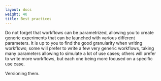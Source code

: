 ```yaml
---
layout: docs
weight: 40
title: Best practices
---
```


Do not forget that workflows can be parametrized, allowing you to create generic experiments that can be launched with various different parameters.
It is up to you to find the good granularity when writing workflows;
some will prefer to write a few very generic workflows, taking many parameters allowing to simulate a lot of use cases;
others will prefer to write more workflows, but each one being more focused on a specific use case.

Versioning them.
